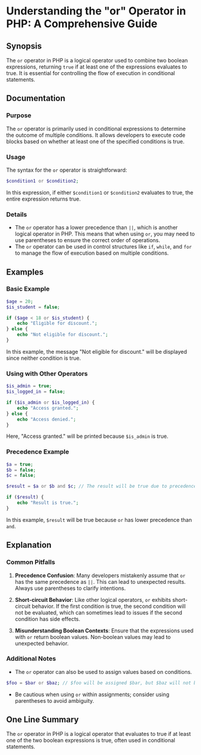 <!--
Meta Description: # Understanding the "or" Operator in PHP: A Comprehensive Guide ## Synopsis The `or` operator in PHP is a logical operator used to combine two boolean...
Meta Keywords: true, operator, php, will, used
-->

# Understanding the "or" Operator in PHP: A Comprehensive Guide

## Synopsis
The `or` operator in PHP is a logical operator used to combine two boolean expressions, returning `true` if at least one of the expressions evaluates to true. It is essential for controlling the flow of execution in conditional statements.

## Documentation
### Purpose
The `or` operator is primarily used in conditional expressions to determine the outcome of multiple conditions. It allows developers to execute code blocks based on whether at least one of the specified conditions is true.

### Usage
The syntax for the `or` operator is straightforward:
```php
$condition1 or $condition2;
```
In this expression, if either `$condition1` or `$condition2` evaluates to true, the entire expression returns true.

### Details
- The `or` operator has a lower precedence than `||`, which is another logical operator in PHP. This means that when using `or`, you may need to use parentheses to ensure the correct order of operations.
- The `or` operator can be used in control structures like `if`, `while`, and `for` to manage the flow of execution based on multiple conditions.

## Examples
### Basic Example
```php
$age = 20;
$is_student = false;

if ($age < 18 or $is_student) {
    echo "Eligible for discount.";
} else {
    echo "Not eligible for discount.";
}
```
In this example, the message "Not eligible for discount." will be displayed since neither condition is true.

### Using with Other Operators
```php
$is_admin = true;
$is_logged_in = false;

if ($is_admin or $is_logged_in) {
    echo "Access granted.";
} else {
    echo "Access denied.";
}
```
Here, "Access granted." will be printed because `$is_admin` is true.

### Precedence Example
```php
$a = true;
$b = false;
$c = false;

$result = $a or $b and $c; // The result will be true due to precedence rules

if ($result) {
    echo "Result is true.";
}
```
In this example, `$result` will be true because `or` has lower precedence than `and`.

## Explanation
### Common Pitfalls
1. **Precedence Confusion**: Many developers mistakenly assume that `or` has the same precedence as `||`. This can lead to unexpected results. Always use parentheses to clarify intentions.
   
2. **Short-circuit Behavior**: Like other logical operators, `or` exhibits short-circuit behavior. If the first condition is true, the second condition will not be evaluated, which can sometimes lead to issues if the second condition has side effects.

3. **Misunderstanding Boolean Contexts**: Ensure that the expressions used with `or` return boolean values. Non-boolean values may lead to unexpected behavior.

### Additional Notes
- The `or` operator can also be used to assign values based on conditions.
```php
$foo = $bar or $baz; // $foo will be assigned $bar, but $baz will not be evaluated.
```
- Be cautious when using `or` within assignments; consider using parentheses to avoid ambiguity.

## One Line Summary
The `or` operator in PHP is a logical operator that evaluates to true if at least one of the two boolean expressions is true, often used in conditional statements.